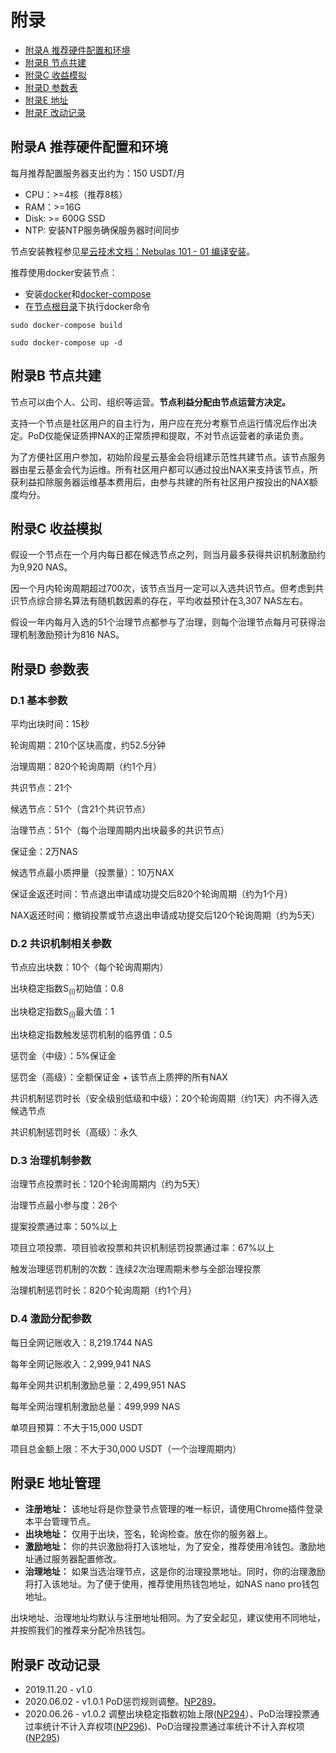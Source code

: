 # 附录


* [附录A 推荐硬件配置和环境](#a)
* [附录B 节点共建](#b)
* [附录C 收益模拟](#c)
* [附录D 参数表](#d)
* [附录E 地址](#e)
* [附录F 改动记录](#f)



## 附录A 推荐硬件配置和环境

每月推荐配置服务器支出约为：150 USDT/月



*   CPU：>=4核（推荐8核）
*   RAM：>=16G
*   Disk: >= 600G SSD
*   NTP: 安装NTP服务确保服务器时间同步

节点安装教程参见[星云技术文档：Nebulas 101 - 01 编译安装](../go-nebulas/tutorials/01-installation.md)。

推荐使用docker安装节点：


*   安装[docker](https://docs.docker.com/get-started/)和[docker-compose](https://docs.docker.com/compose/install/)
*   在[节点根目录](https://github.com/nebulasio/go-nebulas)下执行docker命令

```
sudo docker-compose build

sudo docker-compose up -d

```



## 附录B 节点共建

节点可以由个人、公司、组织等运营。**节点利益分配由节点运营方决定。**

支持一个节点是社区用户的自主行为，用户应在充分考察节点运行情况后作出决定。PoD仅能保证质押NAX的正常质押和提取，不对节点运营者的承诺负责。

为了方便社区用户参加，初始阶段星云基金会将组建示范性共建节点。该节点服务器由星云基金会代为运维。所有社区用户都可以通过投出NAX来支持该节点，所获利益扣除服务器运维基本费用后，由参与共建的所有社区用户按投出的NAX额度均分。  


## 附录C 收益模拟

假设一个节点在一个月内每日都在候选节点之列，则当月最多获得共识机制激励约为9,920 NAS。

因一个月内轮询周期超过700次，该节点当月一定可以入选共识节点。但考虑到共识节点综合排名算法有随机数因素的存在，平均收益预计在3,307 NAS左右。

假设一年内每月入选的51个治理节点都参与了治理，则每个治理节点每月可获得治理机制激励预计为816 NAS。



## 附录D 参数表


### D.1 基本参数

平均出块时间：15秒

轮询周期：210个区块高度，约52.5分钟

治理周期：820个轮询周期（约1个月）

共识节点：21个

候选节点：51个（含21个共识节点）

治理节点：51个（每个治理周期内出块最多的共识节点）

保证金：2万NAS

候选节点最小质押量（投票量）：10万NAX

保证金返还时间：节点退出申请成功提交后820个轮询周期（约为1个月）

NAX返还时间：撤销投票或节点退出申请成功提交后120个轮询周期（约为5天）


### D.2 共识机制相关参数

节点应出块数：10个（每个轮询周期内）

出块稳定指数S<sub>(i)</sub>初始值：0.8

出块稳定指数S<sub>(i)</sub>最大值：1

出块稳定指数触发惩罚机制的临界值：0.5

惩罚金（中级）：5%保证金

惩罚金（高级）：全额保证金 + 该节点上质押的所有NAX

共识机制惩罚时长（安全级别低级和中级）：20个轮询周期（约1天）内不得入选候选节点

共识机制惩罚时长（高级）：永久


### D.3 治理机制参数

治理节点投票时长：120个轮询周期内（约为5天）

治理节点最小参与度：26个

提案投票通过率：50%以上

项目立项投票、项目验收投票和共识机制惩罚投票通过率：67%以上

触发治理惩罚机制的次数：连续2次治理周期未参与全部治理投票

治理机制惩罚时长：820个轮询周期（约1个月）


### D.4 激励分配参数

每日全网记账收入：8,219.1744 NAS

每年全网记账收入：2,999,941 NAS

每年全网共识机制激励总量：2,499,951 NAS

每年全网治理机制激励总量：499,999 NAS

单项目预算：不大于15,000 USDT

项目总金额上限：不大于30,000 USDT（一个治理周期内）


## 附录E 地址管理

* **注册地址：** 该地址将是你登录节点管理的唯一标识，请使用Chrome插件登录本平台管理节点。
* **出块地址：** 仅用于出块，签名，轮询检查。放在你的服务器上。
* **激励地址：** 你的共识激励将打入该地址，为了安全，推荐使用冷钱包。激励地址通过服务器配置修改。
* **治理地址：** 如果当选治理节点，这是你的治理投票地址。同时，你的治理激励将打入该地址。为了便于使用，推荐使用热钱包地址，如NAS nano pro钱包地址。

出块地址、治理地址均默认与注册地址相同。为了安全起见，建议使用不同地址，并按照我们的推荐来分配冷热钱包。


## 附录F 改动记录
* 2019.11.20 - v1.0
* 2020.06.02 - v1.0.1 PoD惩罚规则调整。[NP289](https://go.nebulas.io/project/289)。
* 2020.06.26 - v1.0.2 调整出块稳定指数初始上限([NP294](https://go.nebulas.io/project/294)）、PoD治理投票通过率统计不计入弃权项([NP296](https://go.nebulas.io/project/296))、PoD治理投票通过率统计不计入弃权项([NP295](https://go.nebulas.io/project/295))

